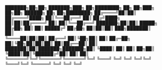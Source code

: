███████╗██╗██╗     ███████╗███╗   ██╗████████╗    ██╗  ██╗███╗   ██╗██╗ ██████╗ ██╗  ██╗████████╗
██╔════╝██║██║     ██╔════╝████╗  ██║╚══██╔══╝    ██║ ██╔╝████╗  ██║██║██╔════╝ ██║  ██║╚══██╔══╝
███████╗██║██║     █████╗  ██╔██╗ ██║   ██║       █████╔╝ ██╔██╗ ██║██║██║  ███╗███████║   ██║   
╚════██║██║██║     ██╔══╝  ██║╚██╗██║   ██║       ██╔═██╗ ██║╚██╗██║██║██║   ██║██╔══██║   ██║   
███████║██║███████╗███████╗██║ ╚████║   ██║       ██║  ██╗██║ ╚████║██║╚██████╔╝██║  ██║   ██║   
╚══════╝╚═╝╚══════╝╚══════╝╚═╝  ╚═══╝   ╚═╝       ╚═╝  ╚═╝╚═╝  ╚═══╝╚═╝ ╚═════╝ ╚═╝  ╚═╝   ╚═╝   
                                                            
